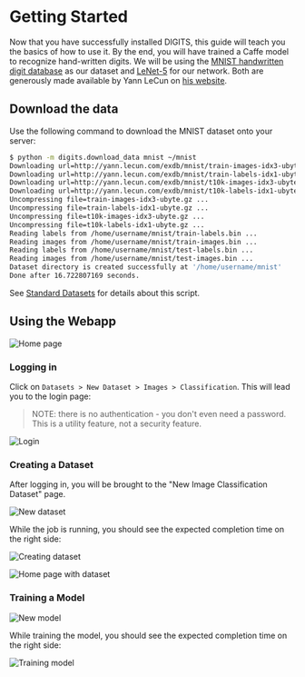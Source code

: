 # Getting Started

Now that you have successfully installed DIGITS, this guide will teach you the basics of how to use it.
By the end, you will have trained a Caffe model to recognize hand-written digits.
We will be using the [MNIST handwritten digit database](http://yann.lecun.com/exdb/mnist) as our dataset and [LeNet-5](http://yann.lecun.com/exdb/lenet/) for our network.
Both are generously made available by Yann LeCun on [his website](http://yann.lecun.com/).

## Download the data

Use the following command to download the MNIST dataset onto your server:

```sh
$ python -m digits.download_data mnist ~/mnist
Downloading url=http://yann.lecun.com/exdb/mnist/train-images-idx3-ubyte.gz ...
Downloading url=http://yann.lecun.com/exdb/mnist/train-labels-idx1-ubyte.gz ...
Downloading url=http://yann.lecun.com/exdb/mnist/t10k-images-idx3-ubyte.gz ...
Downloading url=http://yann.lecun.com/exdb/mnist/t10k-labels-idx1-ubyte.gz ...
Uncompressing file=train-images-idx3-ubyte.gz ...
Uncompressing file=train-labels-idx1-ubyte.gz ...
Uncompressing file=t10k-images-idx3-ubyte.gz ...
Uncompressing file=t10k-labels-idx1-ubyte.gz ...
Reading labels from /home/username/mnist/train-labels.bin ...
Reading images from /home/username/mnist/train-images.bin ...
Reading labels from /home/username/mnist/test-labels.bin ...
Reading images from /home/username/mnist/test-images.bin ...
Dataset directory is created successfully at '/home/username/mnist'
Done after 16.722807169 seconds.
```

See [Standard Datasets](StandardDatasets.md) for details about this script.

## Using the Webapp

![Home page](images/home-page-1.jpg)

### Logging in

Click on `Datasets > New Dataset > Images > Classification`.
This will lead you to the login page:

> NOTE: there is no authentication - you don't even need a password.
> This is a utility feature, not a security feature.

![Login](images/login.jpg)

### Creating a Dataset

After logging in, you will be brought to the "New Image Classification Dataset" page.

![New dataset](images/new-dataset.jpg)

While the job is running, you should see the expected completion time on the right side:

![Creating dataset](images/creating-dataset.jpg)

![Home page with dataset](images/admin-dashboard/home-page-1.jpg)

### Training a Model

![New model](images/admin-dashboard/home-page-1.jpg)

While training the model, you should see the expected completion time on the right side:

![Training model](images/admin-dashboard/home-page-1.jpg)


